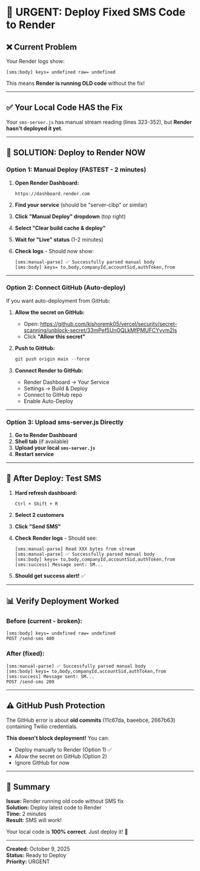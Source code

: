 # 🚨 URGENT: Deploy Fixed SMS Code to Render

## ❌ Current Problem

Your Render logs show:

```
[sms:body] keys= undefined raw= undefined
```

This means **Render is running OLD code** without the fix!

---

## ✅ Your Local Code HAS the Fix

Your `sms-server.js` has manual stream reading (lines 323-352), but **Render hasn't deployed it yet**.

---

## 🚀 SOLUTION: Deploy to Render NOW

### Option 1: Manual Deploy (FASTEST - 2 minutes)

1. **Open Render Dashboard:**

   ```
   https://dashboard.render.com
   ```

2. **Find your service** (should be "server-cibp" or similar)

3. **Click "Manual Deploy" dropdown** (top right)

4. **Select "Clear build cache & deploy"**

5. **Wait for "Live" status** (1-2 minutes)

6. **Check logs** - Should now show:
   ```
   [sms:manual-parse] ✅ Successfully parsed manual body
   [sms:body] keys= to,body,companyId,accountSid,authToken,from
   ```

---

### Option 2: Connect GitHub (Auto-deploy)

If you want auto-deployment from GitHub:

1. **Allow the secret on GitHub:**

   - Open: https://github.com/kishoremk05/vercel/security/secret-scanning/unblock-secret/33mPef5UnOQLkMfPMUFCYvvm2Is
   - Click **"Allow this secret"**

2. **Push to GitHub:**

   ```powershell
   git push origin main --force
   ```

3. **Connect Render to GitHub:**
   - Render Dashboard → Your Service
   - Settings → Build & Deploy
   - Connect to GitHub repo
   - Enable Auto-Deploy

---

### Option 3: Upload sms-server.js Directly

1. **Go to Render Dashboard**
2. **Shell tab** (if available)
3. **Upload your local `sms-server.js`**
4. **Restart service**

---

## 🧪 After Deploy: Test SMS

1. **Hard refresh dashboard:**

   ```
   Ctrl + Shift + R
   ```

2. **Select 2 customers**

3. **Click "Send SMS"**

4. **Check Render logs** - Should see:

   ```
   [sms:manual-parse] Read XXX bytes from stream
   [sms:manual-parse] ✅ Successfully parsed manual body
   [sms:body] keys= to,body,companyId,accountSid,authToken,from
   [sms:success] Message sent: SM...
   ```

5. **Should get success alert!** ✅

---

## 📊 Verify Deployment Worked

### Before (current - broken):

```
[sms:body] keys= undefined raw= undefined
POST /send-sms 400
```

### After (fixed):

```
[sms:manual-parse] ✅ Successfully parsed manual body
[sms:body] keys= to,body,companyId,accountSid,authToken,from
[sms:success] Message sent: SM...
POST /send-sms 200
```

---

## ⚠️ GitHub Push Protection

The GitHub error is about **old commits** (11c67da, baeebce, 2667b63) containing Twilio credentials.

**This doesn't block deployment!** You can:

- Deploy manually to Render (Option 1) ✅
- Allow the secret on GitHub (Option 2)
- Ignore GitHub for now

---

## 🎯 Summary

**Issue:** Render running old code without SMS fix  
**Solution:** Deploy latest code to Render  
**Time:** 2 minutes  
**Result:** SMS will work!

Your local code is **100% correct**. Just deploy it! 🚀

---

**Created:** October 9, 2025  
**Status:** Ready to Deploy  
**Priority:** URGENT

